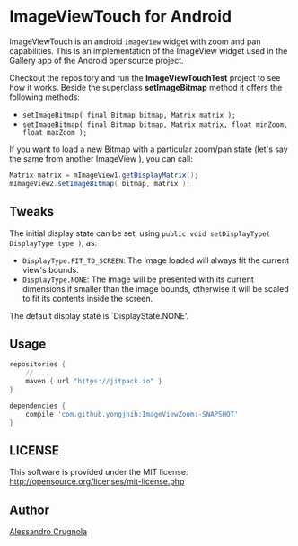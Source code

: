 # ImageViewTouch for Android

ImageViewTouch is an android `ImageView` widget with zoom and pan capabilities.
This is an implementation of the ImageView widget used in the Gallery app of the Android opensource project.

Checkout the repository and run the **ImageViewTouchTest** project to see how it works.
Beside the superclass **setImageBitmap** method it offers the following methods:

* `setImageBitmap( final Bitmap bitmap, Matrix matrix );`
* `setImageBitmap( final Bitmap bitmap, Matrix matrix, float minZoom, float maxZoom );`


If you want to load a new Bitmap with a particular zoom/pan state (let's say the same from another ImageView ), you can call:

```java
Matrix matrix = mImageView1.getDisplayMatrix();
mImageView2.setImageBitmap( bitmap, matrix );
```


## Tweaks

The initial display state can be set, using `public void setDisplayType( DisplayType type )`, as:

* `DisplayType.FIT_TO_SCREEN`: The image loaded will always fit the current view's bounds.
* `DisplayType.NONE`: The image will be presented with its current dimensions if smaller than the image bounds, otherwise it will be scaled to fit its contents inside the screen.

The default display state is `DisplayState.NONE'.


## Usage

```gradle
repositories {
    // ...
    maven { url "https://jitpack.io" }
}

dependencies {
    compile 'com.github.yongjhih:ImageViewZoom:-SNAPSHOT'
}
```

## LICENSE

This software is provided under the MIT license:<br />
http://opensource.org/licenses/mit-license.php


## Author

[Alessandro Crugnola](http://blog.sephiroth.it)
